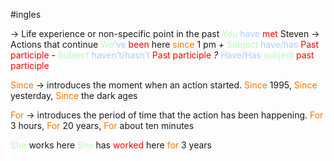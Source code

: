 #ingles 

→ Life experience or non-specific point in the past 
    <span style="color:#bbfabb">You</span> <span style="color:#adccff">have</span> <span style="color:#ff0000">met</span> Steven 
→ Actions that continue
    <span style="color:#bbfabb">We</span><span style="color:#adccff">’ve</span> <span style="color:#ff0000">been</span> here <span style="color:#ff7300">since</span> 1 pm
*+* <span style="color:#bbfabb">Subject</span> <span style="color:#adccff">have/has</span> <span style="color:#ff0000">Past participle</span>
*-* <span style="color:#bbfabb">Subject</span> <span style="color:#adccff">haven’t/hasn’t</span> <span style="color:#ff0000">Past participle</span>
*?* <span style="color:#adccff">Have/Has</span> <span style="color:#bbfabb">subject</span> <span style="color:#ff0000">past participle</span>

<span style="color:#ff7300">Since</span> → introduces the moment when an action started.
    <span style="color:#ff7300">Since</span> 1995, <span style="color:#ff7300">Since</span> yesterday, <span style="color:#ff7300">Since</span> the dark ages

<span style="color:#ff7300">For</span> → introduces the period of time that the action has been happening.
    <span style="color:#ff7300">For</span> 3 hours, <span style="color:#ff7300">For</span> 20 years, <span style="color:#ff7300">For</span> about ten minutes

<span style="color:#bbfabb">She</span> works here
<span style="color:#bbfabb">She</span> has <span style="color:#ff0000">worked</span> here <span style="color:#ff7300">for</span> 3 years